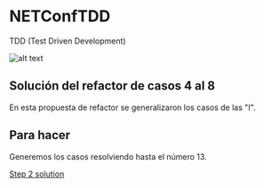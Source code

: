 # NETConfTDD

TDD (Test Driven Development)

![alt text](http://iwt2.org/wp-content/uploads/2015/06/tdd-logo-300x235.png)

## Solución del refactor de casos 4 al 8

En esta propuesta de refactor se generalizaron los casos de las "I".

## Para hacer

Generemos los casos resolviendo hasta el número 13.

[Step 2 solution](https://github.com/luisfelipediaz/NETConfTDD/tree/Step2)

